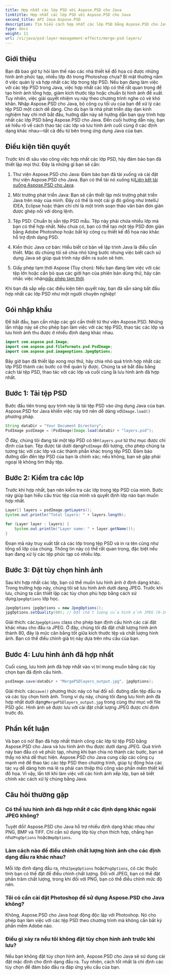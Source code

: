 ```yaml
---
title: Hợp nhất các lớp PSD với Aspose.PSD cho Java
linktitle: Hợp nhất các lớp PSD với Aspose.PSD cho Java
second_title: API Java Aspose.PSD
description: Tìm hiểu cách hợp nhất các lớp PSD bằng Aspose.PSD cho Java với hướng dẫn từng bước này. Hoàn hảo cho các nhà phát triển muốn tự động hóa các tác vụ xử lý hình ảnh.
type: docs
weight: 11
url: /vi/java/psd-layer-management-effects/merge-psd-layers/
---
```

## Giới thiệu

Bạn đã bao giờ tự hỏi làm thế nào các nhà thiết kế đồ họa có được những hình ảnh phức tạp, nhiều lớp đó trong Photoshop chưa? Bí mật thường nằm ở việc quản lý và hợp nhất các lớp trong tệp PSD. Nếu bạn đang làm việc với các tệp PSD trong Java, việc hợp nhất các lớp có thể rất quan trọng để tạo hình ảnh tổng hợp, giảm kích thước tệp hoặc chuẩn bị hình ảnh để xuất. Tuy nhiên, việc giải quyết nhiệm vụ này theo chương trình nghe có vẻ khó khăn. Nhập Aspose.PSD cho Java, bộ công cụ tối ưu của bạn để xử lý các tệp PSD một cách dễ dàng. Cho dù bạn là nhà phát triển dày dạn kinh nghiệm hay chỉ mới bắt đầu, hướng dẫn này sẽ hướng dẫn bạn quy trình hợp nhất các lớp PSD bằng Aspose.PSD cho Java. Đến cuối hướng dẫn này, bạn sẽ hiểu rõ về cách thao tác các lớp và lưu hình ảnh cuối cùng ở các định dạng khác nhau—tất cả đều từ bên trong ứng dụng Java của bạn.

## Điều kiện tiên quyết

Trước khi đi sâu vào công việc hợp nhất các lớp PSD, hãy đảm bảo bạn đã thiết lập mọi thứ. Đây là những gì bạn sẽ cần:

1. Thư viện Aspose.PSD cho Java: Đảm bảo bạn đã tải xuống và cài đặt thư viện Aspose.PSD cho Java. Bạn có thể tải nó xuống từ[Liên kết tải xuống Aspose.PSD cho Java](https://releases.aspose.com/psd/java/).

2. Môi trường phát triển Java: Bạn sẽ cần thiết lập môi trường phát triển Java trên máy của mình. Đây có thể là một cái gì đó giống như IntelliJ IDEA, Eclipse hoặc thậm chí chỉ là một trình soạn thảo văn bản đơn giản được ghép nối với dòng lệnh.

3. Tệp PSD: Chuẩn bị sẵn tệp PSD mẫu. Tệp này phải chứa nhiều lớp mà bạn có thể hợp nhất. Nếu chưa có, bạn có thể tạo một tệp PSD đơn giản bằng Adobe Photoshop hoặc bất kỳ công cụ thiết kế đồ họa nào khác hỗ trợ định dạng PSD.

4. Kiến thức Java cơ bản: Hiểu biết cơ bản về lập trình Java là điều cần thiết. Mặc dù chúng tôi sẽ chia nhỏ từng bước nhưng việc biết cách sử dụng Java sẽ giúp quá trình này diễn ra suôn sẻ hơn.

5.  Giấy phép tạm thời Aspose (Tùy chọn): Nếu bạn đang làm việc với các tệp lớn hoặc cần bỏ qua các giới hạn của phiên bản dùng thử, hãy cân nhắc việc nhận[giấy phép tạm thời](https://purchase.aspose.com/temporary-license/).

Khi bạn đã sắp xếp các điều kiện tiên quyết này, bạn đã sẵn sàng bắt đầu hợp nhất các lớp PSD như một người chuyên nghiệp!

## Gói nhập khẩu

Để bắt đầu, bạn cần nhập các gói cần thiết từ thư viện Aspose.PSD. Những lần nhập này sẽ cho phép bạn làm việc với các tệp PSD, thao tác các lớp và lưu hình ảnh thu được ở nhiều định dạng khác nhau.

```java
import com.aspose.psd.Image;
import com.aspose.psd.fileformats.psd.PsdImage;
import com.aspose.psd.imageoptions.JpegOptions;
```

Bây giờ bạn đã thiết lập xong mọi thứ, hãy chia nhỏ quá trình hợp nhất các lớp PSD thành các bước có thể quản lý được. Chúng ta sẽ bắt đầu bằng cách tải tệp PSD, thao tác với các lớp và cuối cùng là lưu hình ảnh đã hợp nhất.

## Bước 1: Tải tệp PSD

 Bước đầu tiên trong quy trình này là tải tệp PSD vào ứng dụng Java của bạn. Aspose.PSD for Java khiến việc này trở nên dễ dàng với`Image.load()` phương pháp.

```java
String dataDir = "Your Document Directory";
PsdImage psdImage = (PsdImage)Image.load(dataDir + "layers.psd");
```

 Ở đây, chúng tôi đang tải một tệp PSD có tên`layers.psd` từ thư mục được chỉ định của bạn. Tệp được tải dưới dạng`PsdImage` đối tượng, cho phép chúng ta tương tác với các lớp và các thành phần khác trong tệp PSD. Đảm bảo đường dẫn đến tệp PSD của bạn là chính xác; nếu không, bạn sẽ gặp phải ngoại lệ không tìm thấy tệp.

## Bước 2: Kiểm tra các lớp

Trước khi hợp nhất, bạn nên kiểm tra các lớp trong tệp PSD của mình. Bước này giúp bạn hiểu cấu trúc tệp của mình và quyết định lớp nào bạn muốn hợp nhất.

```java
Layer[] layers = psdImage.getLayers();
System.out.println("Total layers: " + layers.length);

for (Layer layer : layers) {
    System.out.println("Layer name: " + layer.getName());
}
```

Đoạn mã này truy xuất tất cả các lớp trong tệp PSD và in ra tên cũng như tổng số lớp của chúng. Thông tin này có thể rất quan trọng, đặc biệt nếu bạn đang xử lý các tệp phức tạp có nhiều lớp.

## Bước 3: Đặt tùy chọn hình ảnh

 Sau khi hợp nhất các lớp, bạn có thể muốn lưu hình ảnh ở định dạng khác. Trong trường hợp này, chúng tôi sẽ lưu hình ảnh dưới dạng JPEG. Trước khi lưu, chúng ta cần thiết lập các tùy chọn phù hợp bằng cách sử dụng`JpegOptions` lớp học.

```java
JpegOptions jpgOptions = new JpegOptions();
jpgOptions.setQuality(80); // Đặt chất lượng của hình ảnh JPEG (0-100)
```

Giải thích:
 các`JpegOptions` class cho phép bạn định cấu hình các cài đặt khác nhau cho đầu ra JPEG. Ở đây, chúng tôi đã đặt chất lượng hình ảnh thành 80, đây là mức cân bằng tốt giữa kích thước tệp và chất lượng hình ảnh. Bạn có thể điều chỉnh giá trị này dựa trên nhu cầu của bạn.

## Bước 4: Lưu hình ảnh đã hợp nhất

Cuối cùng, lưu hình ảnh đã hợp nhất vào vị trí mong muốn bằng các tùy chọn bạn đã định cấu hình.

```java
psdImage.save(dataDir + "MergePSDlayers_output.jpg", jpgOptions);
```

Giải thích:
 các`save()` phương thức này có hai đối số: đường dẫn tệp đầu ra và các tùy chọn hình ảnh. Trong ví dụ này, chúng tôi đang lưu hình ảnh đã hợp nhất dưới dạng`MergePSDlayers_output.jpg` trong cùng thư mục với file PSD gốc. Hình ảnh sẽ được lưu với cài đặt chất lượng JPEG được chỉ định trước đó.

## Phần kết luận

Và bạn có nó! Bạn đã hợp nhất thành công các lớp từ tệp PSD bằng Aspose.PSD cho Java và lưu hình ảnh thu được dưới dạng JPEG. Quá trình này ban đầu có vẻ phức tạp, nhưng khi bạn chia nó thành các bước, bạn sẽ thấy nó khá dễ thực hiện. Aspose.PSD cho Java cung cấp các công cụ mạnh mẽ để thao tác các tệp PSD theo chương trình, giúp tự động hóa các tác vụ dễ dàng hơn mà lẽ ra phải can thiệp thủ công vào phần mềm thiết kế đồ họa. Vì vậy, lần tới khi làm việc với các hình ảnh xếp lớp, bạn sẽ biết chính xác cách xử lý chúng bằng Java.

## Câu hỏi thường gặp

### Có thể lưu hình ảnh đã hợp nhất ở các định dạng khác ngoài JPEG không?
Tuyệt đối! Aspose.PSD cho Java hỗ trợ nhiều định dạng khác nhau như PNG, BMP và TIFF. Chỉ cần sử dụng lớp tùy chọn thích hợp, chẳng hạn như`PngOptions` hoặc`BmpOptions`.

### Làm cách nào để điều chỉnh chất lượng hình ảnh cho các định dạng đầu ra khác nhau?
 Mỗi lớp định dạng đầu ra, như`JpegOptions` hoặc`PngOptions`, có các thuộc tính bạn có thể đặt để điều chỉnh chất lượng. Đối với JPEG, bạn có thể đặt phần trăm chất lượng, trong khi đối với PNG, bạn có thể điều chỉnh mức độ nén.

### Tôi có cần cài đặt Photoshop để sử dụng Aspose.PSD cho Java không?
Không, Aspose.PSD cho Java hoạt động độc lập với Photoshop. Nó cho phép bạn làm việc với các tệp PSD theo chương trình mà không cần bất kỳ phần mềm Adobe nào.

### Điều gì xảy ra nếu tôi không đặt tùy chọn hình ảnh trước khi lưu?
Nếu bạn không đặt tùy chọn hình ảnh, Aspose.PSD cho Java sẽ sử dụng cài đặt mặc định cho định dạng đầu ra. Tuy nhiên, cách tốt nhất là chỉ định các tùy chọn để đảm bảo đầu ra đáp ứng yêu cầu của bạn.